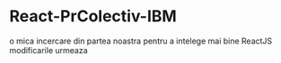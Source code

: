 # React-PrColectiv-IBM
o mica incercare din partea noastra pentru a intelege mai bine ReactJS
modificarile urmeaza
